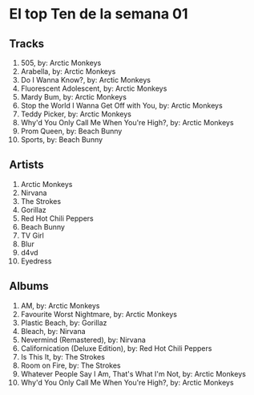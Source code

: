 # El top Ten de la semana 01

## Tracks
1. 505, by: Arctic Monkeys
1. Arabella, by: Arctic Monkeys
1. Do I Wanna Know?, by: Arctic Monkeys
1. Fluorescent Adolescent, by: Arctic Monkeys
1. Mardy Bum, by: Arctic Monkeys
1. Stop the World I Wanna Get Off with You, by: Arctic Monkeys
1. Teddy Picker, by: Arctic Monkeys
1. Why'd You Only Call Me When You're High?, by: Arctic Monkeys
1. Prom Queen, by: Beach Bunny
1. Sports, by: Beach Bunny

## Artists
1. Arctic Monkeys
1. Nirvana
1. The Strokes
1. Gorillaz
1. Red Hot Chili Peppers
1. Beach Bunny
1. TV Girl
1. Blur
1. d4vd
1. Eyedress

## Albums
1. AM, by: Arctic Monkeys
1. Favourite Worst Nightmare, by: Arctic Monkeys
1. Plastic Beach, by: Gorillaz
1. Bleach, by: Nirvana
1. Nevermind (Remastered), by: Nirvana
1. Californication (Deluxe Edition), by: Red Hot Chili Peppers
1. Is This It, by: The Strokes
1. Room on Fire, by: The Strokes
1. Whatever People Say I Am, That's What I'm Not, by: Arctic Monkeys
1. Why'd You Only Call Me When You're High?, by: Arctic Monkeys
